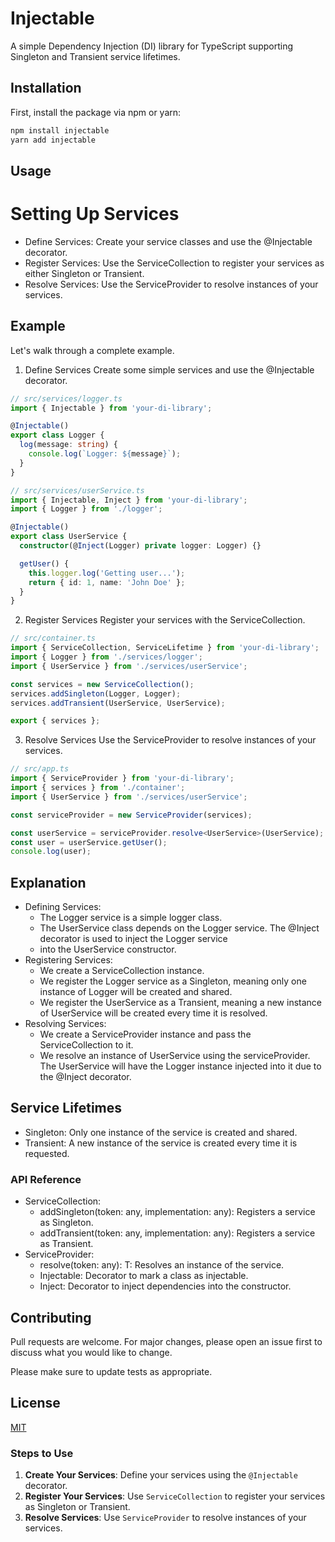 # Injectable

A simple Dependency Injection (DI) library for TypeScript supporting Singleton and Transient service lifetimes.

## Installation

First, install the package via npm or yarn:

```sh
npm install injectable
yarn add injectable
```

## Usage

# Setting Up Services

-  Define Services: Create your service classes and use the @Injectable decorator.
- Register Services: Use the ServiceCollection to register your services as either Singleton or Transient.
- Resolve Services: Use the ServiceProvider to resolve instances of your services.


## Example
Let's walk through a complete example.

1. Define Services
Create some simple services and use the @Injectable decorator.

```typescript
// src/services/logger.ts
import { Injectable } from 'your-di-library';

@Injectable()
export class Logger {
  log(message: string) {
    console.log(`Logger: ${message}`);
  }
}

// src/services/userService.ts
import { Injectable, Inject } from 'your-di-library';
import { Logger } from './logger';

@Injectable()
export class UserService {
  constructor(@Inject(Logger) private logger: Logger) {}

  getUser() {
    this.logger.log('Getting user...');
    return { id: 1, name: 'John Doe' };
  }
}
```


2. Register Services
Register your services with the ServiceCollection.

```typescript
// src/container.ts
import { ServiceCollection, ServiceLifetime } from 'your-di-library';
import { Logger } from './services/logger';
import { UserService } from './services/userService';

const services = new ServiceCollection();
services.addSingleton(Logger, Logger);
services.addTransient(UserService, UserService);

export { services };
```


3. Resolve Services
Use the ServiceProvider to resolve instances of your services.

```typescript
// src/app.ts
import { ServiceProvider } from 'your-di-library';
import { services } from './container';
import { UserService } from './services/userService';

const serviceProvider = new ServiceProvider(services);

const userService = serviceProvider.resolve<UserService>(UserService);
const user = userService.getUser();
console.log(user);
```

## Explanation

- Defining Services:
  - The Logger service is a simple logger class.
  - The UserService class depends on the Logger service. The @Inject decorator is used to inject the Logger service 
  - into the UserService constructor.
- Registering Services:
  - We create a ServiceCollection instance.
  - We register the Logger service as a Singleton, meaning only one instance of Logger will be created and shared.
  - We register the UserService as a Transient, meaning a new instance of UserService will be created every time it is resolved.
- Resolving Services:
  - We create a ServiceProvider instance and pass the ServiceCollection to it.
  - We resolve an instance of UserService using the serviceProvider.
The UserService will have the Logger instance injected into it due to the @Inject decorator.


## Service Lifetimes
- Singleton: Only one instance of the service is created and shared.
- Transient: A new instance of the service is created every time it is requested.


### API Reference

-  ServiceCollection:
    - addSingleton(token: any, implementation: any): Registers a service as Singleton.
    - addTransient(token: any, implementation: any): Registers a service as Transient.
- ServiceProvider:
  - resolve<T>(token: any): T: Resolves an instance of the service.
  - Injectable: Decorator to mark a class as injectable.
  - Inject: Decorator to inject dependencies into the constructor.


## Contributing

Pull requests are welcome. For major changes, please open an issue first
to discuss what you would like to change.

Please make sure to update tests as appropriate.

## License

[MIT](https://choosealicense.com/licenses/mit/)


### Steps to Use

1. **Create Your Services**: Define your services using the `@Injectable` decorator.
2. **Register Your Services**: Use `ServiceCollection` to register your services as Singleton or Transient.
3. **Resolve Services**: Use `ServiceProvider` to resolve instances of your services.
